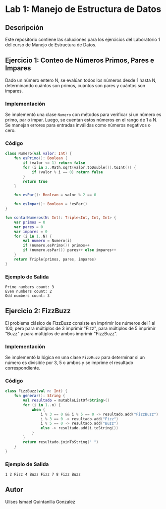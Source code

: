 # Lab 1: Manejo de Estructura de Datos

## Descripción
Este repositorio contiene las soluciones para los ejercicios del Laboratorio 1 del curso de Manejo de Estructura de Datos.

## Ejercicio 1: Conteo de Números Primos, Pares e Impares
Dado un número entero N, se evalúan todos los números desde 1 hasta N, determinando cuántos son primos, cuántos son pares y cuántos son impares.

### Implementación
Se implementó una clase `Numero` con métodos para verificar si un número es primo, par o impar. Luego, se cuentan estos números en el rango de 1 a N. Se manejan errores para entradas inválidas como números negativos o cero.

### Código
```kotlin
class Numero(val valor: Int) {
    fun esPrimo(): Boolean {
        if (valor <= 1) return false
        for (i in 2..Math.sqrt(valor.toDouble()).toInt()) {
            if (valor % i == 0) return false
        }
        return true
    }

    fun esPar(): Boolean = valor % 2 == 0

    fun esImpar(): Boolean = !esPar()
}

fun contarNumeros(N: Int): Triple<Int, Int, Int> {
    var primos = 0
    var pares = 0
    var impares = 0
    for (i in 1..N) {
        val numero = Numero(i)
        if (numero.esPrimo()) primos++
        if (numero.esPar()) pares++ else impares++
    }
    return Triple(primos, pares, impares)
}
```

### Ejemplo de Salida
```
Prime numbers count: 3
Even numbers count: 2
Odd numbers count: 3
```

## Ejercicio 2: FizzBuzz
El problema clásico de FizzBuzz consiste en imprimir los números del 1 al 100, pero para múltiplos de 3 imprimir "Fizz", para múltiplos de 5 imprimir "Buzz" y para múltiplos de ambos imprimir "FizzBuzz".

### Implementación
Se implementó la lógica en una clase `FizzBuzz` para determinar si un número es divisible por 3, 5 o ambos y se imprime el resultado correspondiente.

### Código
```kotlin
class FizzBuzz(val n: Int) {
    fun generar(): String {
        val resultado = mutableListOf<String>()
        for (i in 1..n) {
            when {
                i % 3 == 0 && i % 5 == 0 -> resultado.add("FizzBuzz")
                i % 3 == 0 -> resultado.add("Fizz")
                i % 5 == 0 -> resultado.add("Buzz")
                else -> resultado.add(i.toString())
            }
        }
        return resultado.joinToString(" ")
    }
}
```

### Ejemplo de Salida
```
1 2 Fizz 4 Buzz Fizz 7 8 Fizz Buzz
```

## Autor
Ulises Ismael Quintanilla Gonzalez

